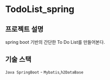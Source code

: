 # TodoList_spring

## 프로젝트 설명
spring boot 기반의 간단한 To Do List를 만들어본다.

## 기술 스택
`Java SpringBoot` - `Mybatis`,`h2DataBase`
